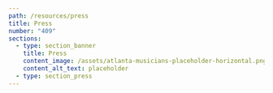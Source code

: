 ```yaml
---
path: /resources/press
title: Press
number: "409"
sections:
  - type: section_banner
    title: Press
    content_image: /assets/atlanta-musicians-placeholder-horizontal.png
    content_alt_text: placeholder
  - type: section_press
---
```

